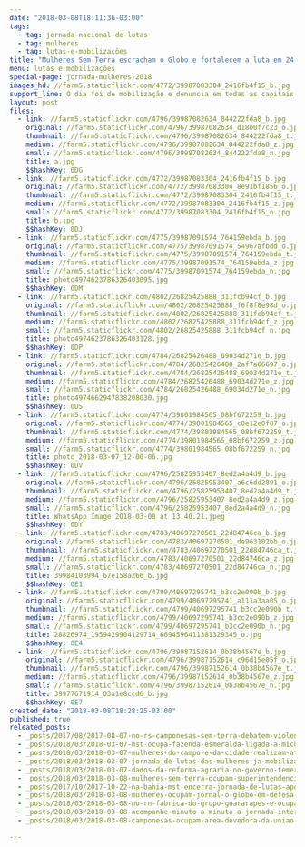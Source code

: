 ```yaml
---
date: "2018-03-08T18:11:36-03:00"
tags:
  - tag: jornada-nacional-de-lutas
  - tag: mulheres
  - tag: lutas-e-mobilizações
title: "Mulheres Sem Terra escracham o Globo e fortalecem a luta em 24 estados "
menu: lutas e mobilizações
special-page: jornada-mulheres-2018
images_hd: //farm5.staticflickr.com/4772/39987083304_2416fb4f15_b.jpg
support_line: O dia foi de mobilização e denuncia em todas as capitais do país
layout: post
files:
  - link: //farm5.staticflickr.com/4796/39987082634_844222fda8_b.jpg
    original: //farm5.staticflickr.com/4796/39987082634_d18b0f7c23_o.jpg
    thumbnail: //farm5.staticflickr.com/4796/39987082634_844222fda8_t.jpg
    medium: //farm5.staticflickr.com/4796/39987082634_844222fda8_z.jpg
    small: //farm5.staticflickr.com/4796/39987082634_844222fda8_n.jpg
    title: a.jpg
    $$hashKey: 0DG
  - link: //farm5.staticflickr.com/4772/39987083304_2416fb4f15_b.jpg
    original: //farm5.staticflickr.com/4772/39987083304_8e91bf1856_o.jpg
    thumbnail: //farm5.staticflickr.com/4772/39987083304_2416fb4f15_t.jpg
    medium: //farm5.staticflickr.com/4772/39987083304_2416fb4f15_z.jpg
    small: //farm5.staticflickr.com/4772/39987083304_2416fb4f15_n.jpg
    title: b.jpg
    $$hashKey: 0DJ
  - link: //farm5.staticflickr.com/4775/39987091574_764159ebda_b.jpg
    original: //farm5.staticflickr.com/4775/39987091574_54967afbdd_o.jpg
    thumbnail: //farm5.staticflickr.com/4775/39987091574_764159ebda_t.jpg
    medium: //farm5.staticflickr.com/4775/39987091574_764159ebda_z.jpg
    small: //farm5.staticflickr.com/4775/39987091574_764159ebda_n.jpg
    title: photo4974623786326403095.jpg
    $$hashKey: 0DM
  - link: //farm5.staticflickr.com/4802/26825425888_311fcb94cf_b.jpg
    original: //farm5.staticflickr.com/4802/26825425888_f6f8f8e98d_o.jpg
    thumbnail: //farm5.staticflickr.com/4802/26825425888_311fcb94cf_t.jpg
    medium: //farm5.staticflickr.com/4802/26825425888_311fcb94cf_z.jpg
    small: //farm5.staticflickr.com/4802/26825425888_311fcb94cf_n.jpg
    title: photo4974623786326403128.jpg
    $$hashKey: 0DP
  - link: //farm5.staticflickr.com/4784/26825426488_69034d271e_b.jpg
    original: //farm5.staticflickr.com/4784/26825426488_2af7a66697_o.jpg
    thumbnail: //farm5.staticflickr.com/4784/26825426488_69034d271e_t.jpg
    medium: //farm5.staticflickr.com/4784/26825426488_69034d271e_z.jpg
    small: //farm5.staticflickr.com/4784/26825426488_69034d271e_n.jpg
    title: photo4974662947838208030.jpg
    $$hashKey: 0DS
  - link: //farm5.staticflickr.com/4774/39801984565_08bf672259_b.jpg
    original: //farm5.staticflickr.com/4774/39801984565_c0e12e0f87_o.jpg
    thumbnail: //farm5.staticflickr.com/4774/39801984565_08bf672259_t.jpg
    medium: //farm5.staticflickr.com/4774/39801984565_08bf672259_z.jpg
    small: //farm5.staticflickr.com/4774/39801984565_08bf672259_n.jpg
    title: photo_2018-03-07_12-00-06.jpg
    $$hashKey: 0DV
  - link: //farm5.staticflickr.com/4796/25825953407_8ed2a4a4d9_b.jpg
    original: //farm5.staticflickr.com/4796/25825953407_a6c6dd2891_o.jpg
    thumbnail: //farm5.staticflickr.com/4796/25825953407_8ed2a4a4d9_t.jpg
    medium: //farm5.staticflickr.com/4796/25825953407_8ed2a4a4d9_z.jpg
    small: //farm5.staticflickr.com/4796/25825953407_8ed2a4a4d9_n.jpg
    title: WhatsApp Image 2018-03-08 at 13.40.21.jpeg
    $$hashKey: 0DY
  - link: //farm5.staticflickr.com/4783/40697270501_22d84746ca_b.jpg
    original: //farm5.staticflickr.com/4783/40697270501_de963102bb_o.jpg
    thumbnail: //farm5.staticflickr.com/4783/40697270501_22d84746ca_t.jpg
    medium: //farm5.staticflickr.com/4783/40697270501_22d84746ca_z.jpg
    small: //farm5.staticflickr.com/4783/40697270501_22d84746ca_n.jpg
    title: 39984103994_67e158a266_b.jpg
    $$hashKey: 0E1
  - link: //farm5.staticflickr.com/4799/40697295741_b3cc2e090b_b.jpg
    original: //farm5.staticflickr.com/4799/40697295741_a111a3aa05_o.jpg
    thumbnail: //farm5.staticflickr.com/4799/40697295741_b3cc2e090b_t.jpg
    medium: //farm5.staticflickr.com/4799/40697295741_b3cc2e090b_z.jpg
    small: //farm5.staticflickr.com/4799/40697295741_b3cc2e090b_n.jpg
    title: 28826974_1959429904129714_6694596411381329345_o.jpg
    $$hashKey: 0E4
  - link: //farm5.staticflickr.com/4796/39987152614_0b38b4567e_b.jpg
    original: //farm5.staticflickr.com/4796/39987152614_c96d15e05f_o.jpg
    thumbnail: //farm5.staticflickr.com/4796/39987152614_0b38b4567e_t.jpg
    medium: //farm5.staticflickr.com/4796/39987152614_0b38b4567e_z.jpg
    small: //farm5.staticflickr.com/4796/39987152614_0b38b4567e_n.jpg
    title: 39977671914_03a1e8ccd6_b.jpg
    $$hashKey: 0E7
created_date: "2018-03-08T18:28:25-03:00"
published: true
releated_posts:
  - _posts/2017/08/2017-08-07-no-rs-camponesas-sem-terra-debatem-violencia-contra-a-mulher.md
  - _posts/2018/03/2018-03-07-mst-ocupa-fazenda-esmeralda-ligada-a-michel-temer-em-esquema-de-corrupcao.md
  - _posts/2018/03/2018-03-07-mulheres-do-campo-e-da-cidade-realizam-ato-unificado-no-goias.md
  - _posts/2018/03/2018-03-07-jornada-de-lutas-das-mulheres-ja-mobiliza-6-mil-trabalhadores-em-nove-estados.md
  - _posts/2018/03/2018-03-07-dados-da-reforma-agraria-no-governo-temer-representam-mais-que-falha-e-um-projeto-de-aniquilamento.md
  - _posts/2018/03/2018-03-08-mulheres-sem-terra-ocupam-superintendencia-do-incra-em-brasilia.md
  - _posts/2017/10/2017-10-22-na-bahia-mst-encerra-jornada-de-lutas-apos-respostas-positivas-do-incra-e-governo-do-estado.md
  - _posts/2018/03/2018-03-08-mulheres-ocupam-jornal-o-globo-em-defesa-da-democracia.md
  - _posts/2018/03/2018-03-08-no-rn-fabrica-do-grupo-guararapes-e-ocupada-por-mulheres.md
  - _posts/2018/03/2018-03-08-acompanhe-minuto-a-minuto-a-jornada-internacional-de-lutas-das-mulheres.md
  - _posts/2018/03/2018-03-08-camponesas-ocupam-area-devedora-da-uniao-em-mato-grosso.md

---
```

